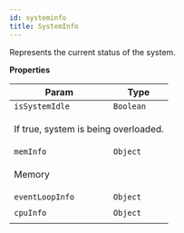 ```yaml
---
id: systeminfo
title: SystemInfo
---
```


<a name="SystemInfo"></a>

Represents the current status of the system.

**Properties**

<table>
<thead>
<tr>
<th>Param</th><th>Type</th>
</tr>
</thead>
<tbody>
<tr>
<td><code>isSystemIdle</code></td><td><code>Boolean</code></td>
</tr>
<tr>
<td colspan="3"><p>If true, system is being overloaded.</p>
</td></tr><tr>
<td><code>memInfo</code></td><td><code>Object</code></td>
</tr>
<tr>
<td colspan="3"><p>Memory</p>
</td></tr><tr>
<td><code>eventLoopInfo</code></td><td><code>Object</code></td>
</tr>
<tr>
<td colspan="3"></td></tr><tr>
<td><code>cpuInfo</code></td><td><code>Object</code></td>
</tr>
<tr>
<td colspan="3"></td></tr></tbody>
</table>
